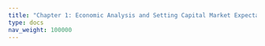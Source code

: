 ```yaml
---
title: "Chapter 1: Economic Analysis and Setting Capital Market Expectations"
type: docs
nav_weight: 100000
---
```


